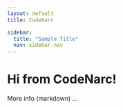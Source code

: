 ```yaml
---
layout: default
title: CodeNarc

sidebar:
  title: "Sample Title"
  nav: sidebar-nav
---
```

# Hi from CodeNarc!

More info (markdown) ...
